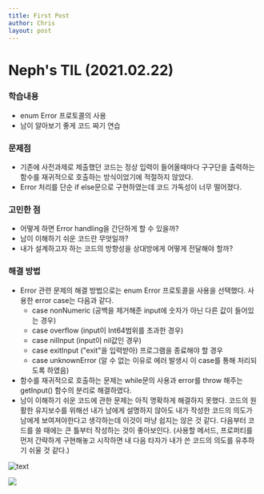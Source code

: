 ```yaml
---
title: First Post
author: Chris
layout: post
---
```


# Neph's TIL (2021.02.22)



### 학습내용

- enum Error 프로토콜의 사용
- 남이 알아보기 좋게 코드 짜기 연습

### 문제점

- 기존에 사전과제로 제출했던 코드는 정상 입력이 들어올때마다 구구단을 출력하는 함수를 재귀적으로 호출하는 방식이었기에 적절하지 않았다.
- Error 처리를 단순 if else문으로 구현하였는데 코드 가독성이 너무 떨어졌다. 

### 고민한 점

- 어떻게 하면 Error handling을 간단하게 할 수 있을까?
- 남이 이해하기 쉬운 코드란 무엇일까?
- 내가 설계하고자 하는 코드의 방향성을 상대방에게 어떻게 전달해야 할까?

### 해결 방법

- Error 관련 문제의 해결 방법으로는 enum Error 프로토콜을 사용을 선택했다.
  사용한 error case는 다음과 같다. 
  - case nonNumeric (공백을 제거해준 input에 숫자가 아닌 다른 값이 들어있는 경우)
  - case overflow (input이 Int64범위를 초과한 경우)
  - case nilInput (input이 nil값인 경우)
  - case exitInput ("exit"을 입력받아) 프로그램을 종료해야 할 경우
  - case unknownError (알 수 없는 이유로 에러 발생시 이 case를 통해 처리되도록 하였음)
- 함수를 재귀적으로 호출하는 문제는 while문의 사용과 error를 throw 해주는 getInput() 함수의 분리로 해결하였다.
- 남이 이해하기 쉬운 코드에 관한 문제는 아직 명확하게 해결하지 못했다. 
  코드의 원활한 유지보수를 위해선 내가 남에게 설명하지 않아도 내가 작성한 코드의 의도가 남에게 보여져야한다고 생각하는데 이것이 마냥 쉽지는 않은 것 같다. 다음부터 코드를 쓸 때에는 큰 틀부터 작성하는 것이 좋아보인다. (사용할 메서드, 프로퍼티를 먼저 간략하게 구현해놓고 시작하면 내 다음 타자가 내가 쓴 코드의 의도를 유추하기 쉬울 것 같다.)

![text](https://ifh.cc/g/XDGVFP.jpg)



![](https://ifh.cc/g/Yezzjs.jpg)

